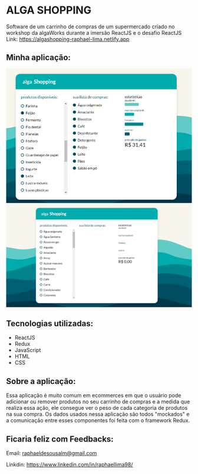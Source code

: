 # ALGA SHOPPING 

Software de um carrinho de compras de um supermercado criado no workshop da algaWorks durante a imersão ReactJS e o desafio ReactJS 
<br/>
Link: https://algashopping-raphael-lima.netlify.app


## Minha aplicação:  

<img src="public/screenshots/algaShopCalc.png" /> 

<img src="public/screenshots/algaShopHome.png" /> 

## Tecnologias utilizadas:  

<ul>  

  <li>ReactJS</li>  

  <li>Redux</li>  

  <li>JavaScript</li>  

  <li>HTML</li>  

  <li>CSS</li>  

</ul>  

## Sobre a aplicação:  

Essa aplicação é muito comum em ecommerces em que o usuário pode adicionar ou remover produtos no seu carrinho de compras e a medida que realiza essa ação, ele consegue ver o peso de cada categoria de produtos na sua compra. Os dados usados nessa aplicação são todos "mockados" e a comunicação entre esses componentes foi feita com o framework Redux. 

## Ficaria feliz com Feedbacks:  

Email: raphaeldesousalm@gmail.com <br>  

Linkdin: https://www.linkedin.com/in/raphaellima98/ 

 

